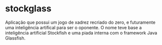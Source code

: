 # stockglass
Aplicação que possui um jogo de xadrez recriado do zero, e futuramente uma inteligência artifical para ser o oponente.
O nome teve base a inteligência artificial Stockfish e uma piada interna com o framework Java Glassfish.